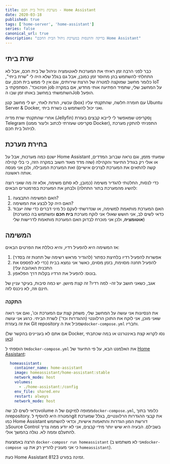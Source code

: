 ```yaml
---
title: מערכת ניהול בית חכם - Home Assistant
date: 2020-03-18
published: true
tags: ['home-server', 'home-assistant']
series: false
canonical_url: true
description: "בדיקה והתנסות במערכת ניהול הבית החכם Home Assistant"
---
```


## שרת ביתי

כבר לפני הרבה זמן ראיתי את המערכות לאוטומציה וניהול של בית חכם, אבל לא התחלתי להשתמש בהן מחוסר זמן כמובן, אבל גם בגלל שלא היה לי "שרת ביתי", כלומר מחשב שמוקצה למטרה של הרצת שירותים, וגם אין לי ממש בית חכם, עם IoT וכד'. הסתפקתי בcron job על המחשב שלי, שתמיד הפתיעה אותי מחדש, אם במקרה השתמשתי במחשב באותו זמן שבו הJob הופעל.

עכשיו, הודות לאחי, יש לי מחשב קטן (box) עם חומרה חלשה, שהתקנתי עליו Ubuntu Server & Docker, ואני יכול להשתמש בו כשרת ביתי.

אחרי שהתקנתי שרת מדיה (Jellyfin) ןסקריפט שמאפשר לי לייבא קבצים בעזרת Telegram (סקריפט שעזרתי לכתוב וליצור ממנו Docker), התפניתי להתקין מערכת לניהול בית חכם.

## בחירת מערכת

ישנם כמה מערכות, אבל על Home Assistant שמעתי מזמן, וגם נראה שברוב המדדים, או אולי רק בגודל התיעוד והקהילה (שזה מדד מאוד חשוב במקרה הזה, כי בלי קהילה קשה להתאים את המערכת לצרכים אישיים) זאת המערכת המובילה, ולכן אני מנסה אותה ראשונה.

כדי לנסות, החלטתי להגדיר משימה (כמובן, לא סתם משימה, אלא זה מה שאני רוצה להשיג מהמערכת בתור התחלה) ולבחון את המערכת בפרמטרים הבאים:

 1. האם המשימה התבצעה?
 2. האם היה קל לבצע את המשימה?
 3. האם המערכת מותאמת למשימה, או שנדרשתי לעקם כל מיני דברים כדי שזה יעבוד  
 (כדאי לשים לב, אני חושש שאולי אני לוקח מערכת **בית חכם** ומשתמש בה כמערכת **אוטומציה**, ולכן אני מוכרח לבדוק האם המערכת מותאמת לדרישות שלי)

## המשימה

אז המשימה היא להפעיל רדיו, והיא כוללת את הפרטים הבאים:

 1. אפשרות להפעיל רדיו בלחיצת כפתור (להגדיר מראש רשימה של תחנות זה בסדר)
 2. להפעיל תחנה מסוימת, בזמן מסוים, כאשר אני נמצא בבית (כדי לא לפספס את התכנית האהובה עלי)
 3. בונוס: להפעיל את הרדיו בקלות דרך הפלאפון.
 
אגב, כשאני חושב על זה- למה רדיו? זה קצת מיושן. יש כמה סיבות, בעיקר עניין של חינם וזה, לא ניכנס לזה.

### התקנה

את הנסיונות אני עושה על המחשב שלי, משחק קצת עם המערכת וכו', ואם אני רואה שאני מוכן, אני לוקח את התוכן הרלוונטי (ההגדרות וכד') לשרת הביתי. כרגע אני עושה את זה בעזרת Git repository שמכיל את ה`docker-compose.yml` וחבריו.

(אם אתם לא בעניינים בהקשר של Docker, נסו לקרוא קצת באינטרנט או במה שכתבתי [כאן](https://bscstudent.netlify.app/wed-mar-06-2019-07-09-14-gmt-0000-coordinated-universal-time/))

אז הוספתי ל`docker-compose.yml` את האלמנט הבא, על פי התיעוד של [Home Assistant](https://www.home-assistant.io/docs/installation/docker/#docker-compose):

```yml
  homeassistant:
    container_name: home-assistant
    image: homeassistant/home-assistant:stable
    network_mode: host
    volumes:
      - ./home-assistant:/config
    env_file: shared.env
    restart: always
    network_mode: host
```

כדאי לשים לב שהvolume ממופה למיקום של ה`docker-compose.yml`, כלומר בתוך הrepository. המטרה היא להוסיף לgit את קבצי ההגדרות הרלוונטיים, בגלל שמערכת כמו Home Assistant דורשת המון הגדרות והתאמות אישיות, וכדאי להשתמש בSource Control בשבילם. הבעיה היא שיש יותר מידי קבצים, אני לא יודע ממה צריך להתעלם וממה לא. נגלה בהמשך אולי.

הרצה באמצעות `docker-composr run homeassistant` (אני לא משתמש ב`docker-compose up` כי אני מעוניין להריץ רק את `homeassistant`).

כעת Home Assistant זמינה בפורט 8123.
